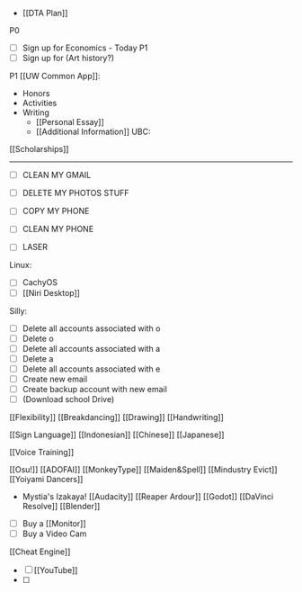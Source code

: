 - [[DTA Plan]]

P0
- [ ] Sign up for Economics - Today
P1
- [ ] Sign up for (Art history?)

P1
[[UW Common App]]:
- Honors
- Activities
- Writing
	- [[Personal Essay]]
	- [[Additional Information]]
UBC:

[[Scholarships]]

---
- [ ] CLEAN MY GMAIL
- [ ] DELETE MY PHOTOS STUFF
- [ ] COPY MY PHONE
- [ ] CLEAN MY PHONE

- [ ] LASER

Linux:
- [ ] CachyOS
- [ ] [[Niri Desktop]]

Silly:
- [ ] Delete all accounts associated with o
- [ ] Delete o
- [ ] Delete all accounts associated with a
- [ ] Delete a
- [ ] Delete all accounts associated with e
- [ ] Create new email
- [ ] Create backup account with new email
- [ ] (Download school Drive)

[[Flexibility]]
[[Breakdancing]]
[[Drawing]]
[[Handwriting]]

[[Sign Language]]
[[Indonesian]]
[[Chinese]]
[[Japanese]]

[[Voice Training]]

[[Osu!]]
[[ADOFAI]]
[[MonkeyType]]
[[Maiden&Spell]]
[[Mindustry Evict]]
[[Yoiyami Dancers]]
- Mystia's Izakaya!
[[Audacity]]
[[Reaper Ardour]]
[[Godot]]
[[DaVinci Resolve]]
[[Blender]]

- [ ] Buy a [[Monitor]]
- [ ] Buy a Video Cam

[[Cheat Engine]]

- [ ] [[YouTube]]
- [ ] 